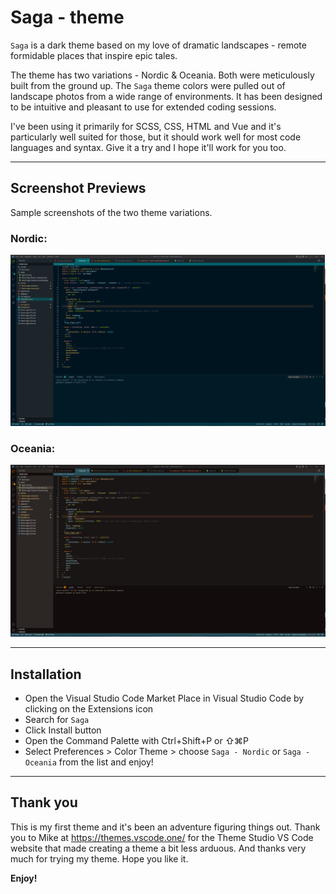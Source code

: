 # Saga - theme

`Saga` is a dark theme based on my love of dramatic landscapes - remote formidable places that inspire epic tales. 

The theme has two variations - Nordic & Oceania. Both were meticulously built from the ground up. The `Saga` theme colors were pulled out of landscape photos from a wide range of environments. It has been designed to be intuitive and pleasant to use for extended coding sessions. 

I've been using it primarily for SCSS, CSS, HTML and Vue and it's particularly well suited for those, but it should work well for most code languages and syntax. Give it a try and I hope it'll work for you too.

---
## Screenshot Previews

Sample screenshots of the two theme variations.

<div style="max-width: 800px;">

### Nordic:

![Nordic example](/assets/theme-Saga-Nordic-screenshot.png?raw=true "Nordic theme example")

### Oceania:

![Oceania example](/assets/theme-Saga-Oceania-screenshot.png?raw=true "Oceania theme example")


</div>

---
## Installation

- Open the Visual Studio Code Market Place in Visual Studio Code by clicking on the Extensions icon
- Search for `Saga`
- Click Install button
- Open the Command Palette with Ctrl+Shift+P or ⇧⌘P
- Select Preferences > Color Theme > choose `Saga - Nordic` or `Saga - Oceania` from the list and enjoy!


---
## Thank you

This is my first theme and it's been an adventure figuring things out. Thank you to Mike at https://themes.vscode.one/ for the Theme Studio VS Code website that made creating a theme a bit less arduous. And thanks very much for trying my theme. Hope you like it.

**Enjoy!**
